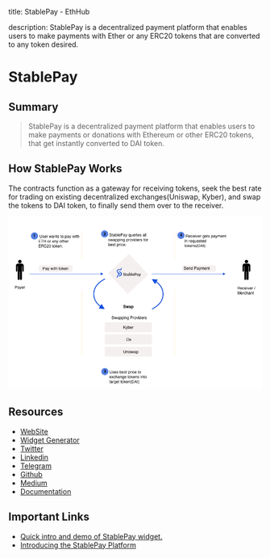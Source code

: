 title: StablePay - EthHub

description: StablePay is a decentralized payment platform that enables users to make payments with Ether or any ERC20 tokens that are converted to any token desired.

# StablePay

## Summary

> StablePay is a decentralized payment platform that enables users to make payments or donations with Ethereum or other ERC20 tokens, that get instantly converted to DAI token.

## How StablePay Works
The contracts function as a gateway for receiving tokens, seek the best rate for trading on existing decentralized exchanges(Uniswap, Kyber), and swap the tokens to DAI token, to finally send them over to the receiver.

![](/assets/images/stablepay_diagram.png)

## Resources
* [WebSite](https://stablepay.io/)
* [Widget Generator](https://stablepay.io/widget/generator)
* [Twitter](https://twitter.com/StablePay)
* [Linkedin](https://www.linkedin.com/company/stablepay)
* [Telegram](https://t.me/joinchat/BgU0cRRKyJW6Tn3zchSUvQ)
* [Github](https://github.com/StablePay)
* [Medium](https://medium.com/@stablepayio)
* [Documentation](https://stablepay.gitbook.io/stablepay/)

## Important Links
* [Quick intro and demo of StablePay widget.](https://www.youtube.com/watch?v=zodYPzR2c0M)
* [Introducing the StablePay Platform](https://medium.com/@stablepayio/introducing-the-stablepay-platform-87f83cafc5a3)


